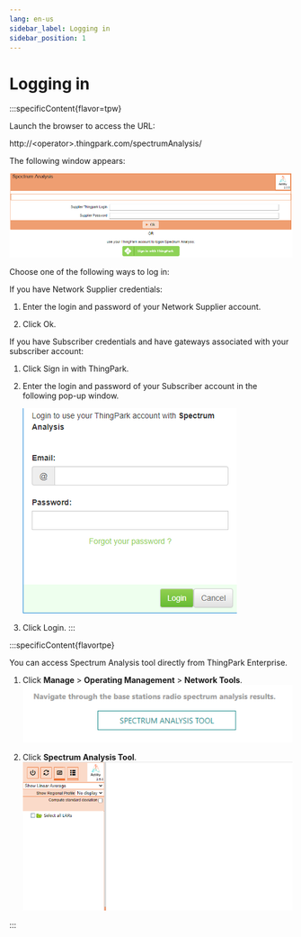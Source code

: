 ```yaml
---
lang: en-us
sidebar_label: Logging in
sidebar_position: 1
---
```


# Logging in

:::specificContent{flavor=tpw}

Launch the browser to access the URL:

http://\<operator\>.thingpark.com/spectrumAnalysis/

The following window appears:

![](./_images/logging-in.png)

Choose one of the following ways to log in:

If you have Network Supplier credentials:

1.  Enter the login and password of your Network Supplier account.

2.  Click Ok.

If you have Subscriber credentials and have gateways associated with
your subscriber account:

1.  Click Sign in with ThingPark.

2.  Enter the login and password of your Subscriber account in the
    following pop-up window.
    
    ![](./_images/logging-in-1.png)

3.  Click Login.
:::

:::specificContent{flavortpe}

You can access Spectrum Analysis tool directly from ThingPark Enterprise.

1.  Click **Manage** \> **Operating Management** \> **Network Tools**.
    ![](./_images/log-in.png)

2.  Click **Spectrum Analysis Tool**.
    ![](./_images/log-in2.png)

:::